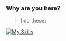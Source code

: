 ### Why are you here?

>I do these:

[![My Skills](https://skillicons.dev/icons?i=py,c,cpp,java,html,css,flask,github,linux,sqlite,vscode,mysql,discord)](https://skillicons.dev)
